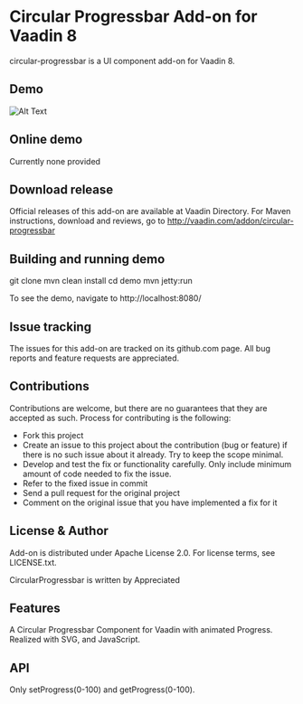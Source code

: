 # Circular Progressbar Add-on for Vaadin 8

circular-progressbar is a UI component add-on for Vaadin 8.

## Demo

![Alt Text](https://github.com/appreciated/blob/blob/master/progress-bar-demo.gif)

## Online demo

Currently none provided

## Download release

Official releases of this add-on are available at Vaadin Directory. For Maven instructions, download and reviews, go to http://vaadin.com/addon/circular-progressbar

## Building and running demo

git clone <url of the CircularProgressbar repository>
mvn clean install
cd demo
mvn jetty:run

To see the demo, navigate to http://localhost:8080/

## Issue tracking

The issues for this add-on are tracked on its github.com page. All bug reports and feature requests are appreciated. 

## Contributions

Contributions are welcome, but there are no guarantees that they are accepted as such. Process for contributing is the following:
- Fork this project
- Create an issue to this project about the contribution (bug or feature) if there is no such issue about it already. Try to keep the scope minimal.
- Develop and test the fix or functionality carefully. Only include minimum amount of code needed to fix the issue.
- Refer to the fixed issue in commit
- Send a pull request for the original project
- Comment on the original issue that you have implemented a fix for it

## License & Author

Add-on is distributed under Apache License 2.0. For license terms, see LICENSE.txt.

CircularProgressbar is written by Appreciated 

## Features

A Circular Progressbar Component for Vaadin with animated Progress. Realized with SVG, and JavaScript.

## API

Only setProgress(0-100) and getProgress(0-100). 
